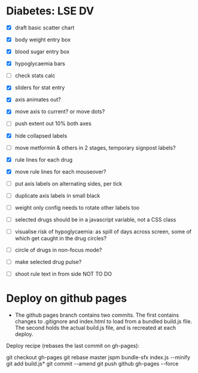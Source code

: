 Diabetes: LSE DV
================

  - [x] draft basic scatter chart
  - [x] body weight entry box
  - [x] blood sugar entry box
  - [x] hypoglycaemia bars

  - [ ] check stats calc
  - [x] sliders for stat entry
  - [x] axis animates out?
  - [x] move axis to current? or move dots?
  - [ ] push extent out 10% both axes
  - [x] hide collapsed labels

  - [ ] move metformin & others in 2 stages, temporary signpost labels?
  - [x] rule lines for each drug
  - [x] move rule lines for each mouseover?
  - [ ] put axis labels on alternating sides, per tick
  - [ ] duplicate axis labels in small black

  - [ ] weight only config needs to rotate other labels too
  - [ ] selected drugs should be in a javascript variable, not a CSS class

  - [ ] visualise risk of hypoglycaemia:  as spill of days across screen, some of
          which get caught in the drug circles?

  - [ ] circle of drugs in non-focus mode?
  - [ ] make selected drug pulse?
  - [ ] shoot rule text in from side  NOT TO DO


Deploy on github pages
======================

* The github pages branch contains two commits.  The first contains changes to
.gitignore and index.html to load from a bundled build.js file.  The second
holds the actual build.js file, and is recreated at each deploy.

Deploy recipe (rebases the last commit on gh-pages):

  git checkout gh-pages
  git rebase master
  jspm bundle-sfx index.js --minify
  git add build.js*
  git commit --amend
  git push github gh-pages --force
